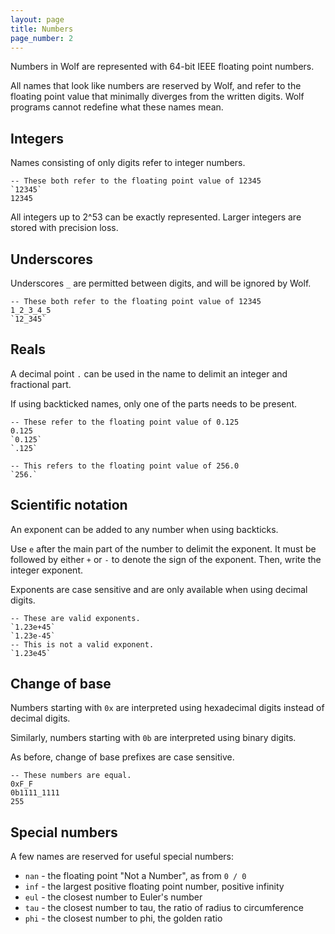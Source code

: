 ```yaml
---
layout: page
title: Numbers
page_number: 2
---
```


Numbers in Wolf are represented with 64-bit IEEE floating point numbers.

All names that look like numbers are reserved by Wolf, and refer to the floating
point value that minimally diverges from the written digits. Wolf programs
cannot redefine what these names mean.

## Integers

Names consisting of only digits refer to integer numbers.

```wolf
-- These both refer to the floating point value of 12345
`12345`
12345
```

All integers up to 2^53 can be exactly represented. Larger integers are stored
with precision loss.

## Underscores

Underscores `_` are permitted between digits, and will be ignored by Wolf.

```wolf
-- These both refer to the floating point value of 12345
1_2_3_4_5
`12_345`
```

## Reals

A decimal point `.` can be used in the name to delimit an integer and fractional
part.

If using backticked names, only one of the parts needs to be present.

```wolf
-- These refer to the floating point value of 0.125
0.125
`0.125`
`.125`

-- This refers to the floating point value of 256.0
`256.`
```

## Scientific notation

An exponent can be added to any number when using backticks.

Use `e` after the main part of the number to delimit the exponent. It must be 
followed by either `+` or `-` to denote the sign of the exponent. Then, write
the integer exponent.

Exponents are case sensitive and are only available when using decimal digits.

```wolf
-- These are valid exponents.
`1.23e+45`
`1.23e-45`
-- This is not a valid exponent.
`1.23e45`
```

## Change of base

Numbers starting with `0x` are interpreted using hexadecimal digits instead of
decimal digits.

Similarly, numbers starting with `0b` are interpreted using binary digits.

As before, change of base prefixes are case sensitive.

```wolf
-- These numbers are equal.
0xF_F
0b1111_1111
255
```

## Special numbers

A few names are reserved for useful special numbers:

- `nan` - the floating point "Not a Number", as from `0 / 0`
- `inf` - the largest positive floating point number, positive infinity
- `eul` - the closest number to Euler's number
- `tau` - the closest number to tau, the ratio of radius to circumference
- `phi` - the closest number to phi, the golden ratio